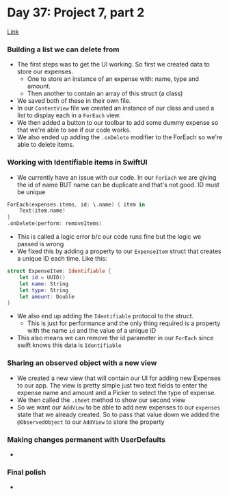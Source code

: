 # Day 37: Project 7, part 2
[Link](https://www.hackingwithswift.com/100/swiftui/37)

### Building a list we can delete from
* The first steps was to get the UI working. So first we created data to store our expenses.
  * One to store an instance of an expense with: name, type and amount.
  * Then another to contain an array of this struct (a class)
* We saved both of these in their own file.
* In our `ContentView` file we created an instance of our class and used a list to display each in a `ForEach` view.
* We then added a button to our toolbar to add some dummy expense so that we're able to see if our code works.
* We also ended up adding the `.onDelete` modifier to the ForEach so we're able to delete items.

### Working with Identifiable items in SwiftUI
* We currently have an issue with our code. In our `ForEach` we are giving the id of name BUT name can be duplicate and that's not good. ID must be unique
``` swift
ForEach(expenses.items, id: \.name) { item in
    Text(item.name)
}
.onDelete(perform: removeItems)
```
* This is called a logic error b/c our code runs fine but the logic we passed is wrong
* We fixed this by adding a property to our `ExpenseItem` struct that creates a unique ID each time. Like this:
``` swift
struct ExpenseItem: Identifiable {
	let id = UUID()
	let name: String
	let type: String
	let amount: Double
}
```
* We also end up adding the `Identifiable` protocol to the struct. 
  * This is just for performance and the only thing required is a property with the name `id` and the value of a unique ID
* This also means we can remove the id parameter in our `ForEach` since swift knows this data is `Identifiable` 

### Sharing an observed object with a new view
* We created a new view that will contain our UI for adding new Expenses to our app. The view is pretty simple just two text fields to enter the expense name and amount and a Picker to select the type of expense.
* We then called the `.sheet` method to show our second view
* So we want our `AddView` to be able to add new expenses to our `expenses` state that we already created. So to pass that value down we added the `@ObservedObject` to our `AddView` to store the property 

### Making changes permanent with UserDefaults
* 

### Final polish
* 